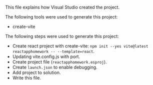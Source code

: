 This file explains how Visual Studio created the project.

The following tools were used to generate this project:
- create-vite

The following steps were used to generate this project:
- Create react project with create-vite: `npm init --yes vite@latest reactapphomework -- --template=react`.
- Updating vite.config.js with port.
- Create project file (`reactapphomework.esproj`).
- Create `launch.json` to enable debugging.
- Add project to solution.
- Write this file.
